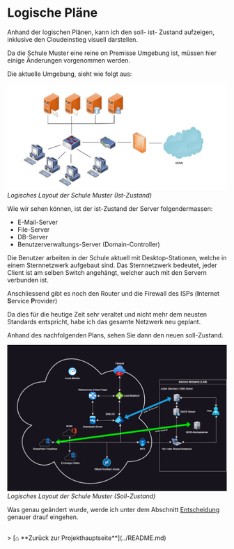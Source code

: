 # Logische Pläne

Anhand der logischen Plänen, kann ich den soll- ist- Zustand aufzeigen, inklusive den Cloudeinstieg visuell darstellen. 

Da die Schule Muster eine reine on Premisse Umgebung ist, müssen hier einige Änderungen vorgenommen werden.

Die aktuelle Umgebung, sieht wie folgt aus:

![Ist-Zustand logischer Plan](./Images/Logisches_Netzwerk_ist-Zustand_Semesterarbeit_1.png) 
*Logisches Layout der Schule Muster (Ist-Zustand)*

Wie wir sehen können, ist der ist-Zustand der Server folgendermassen:
- E-Mail-Server
- File-Server
- DB-Server
- Benutzerverwaltungs-Server (Domain-Controller)

Die Benutzer arbeiten in der Schule aktuell mit Desktop-Stationen, welche in einem Sternnetzwerk aufgebaut sind.
Das Sternnetzwerk bedeutet, jeder Client ist am selben Switch angehängt, welcher auch mit den Servern verbunden ist. 

Anschliessend gibt es noch den Router und die Firewall des ISPs (**I**nternet **S**ervice **P**rovider)

Da dies für die heutige Zeit sehr veraltet und nicht mehr dem neusten Standards entspricht, habe ich das gesamte Netzwerk neu geplant. 

Anhand des nachfolgenden Plans, sehen Sie dann den neuen soll-Zustand. 

![Ist-Zustand logischer Plan](./Images/Logisches_Netzwerk_soll-Zustand_Semesterarbeit_1.png)
*Logisches Layout der Schule Muster (Soll-Zustand)* 

Was genau geändert wurde, werde ich unter dem Abschnitt [Entscheidung](Praxis_Schule-Muster/03_Entscheidung_und_Realisierung/README.md) genauer drauf eingehen. 


<br>
> [⌂ **Zurück zur Projekthauptseite**](../README.md)

